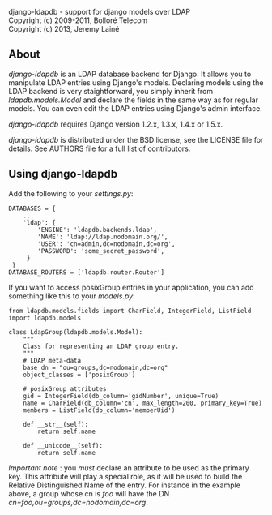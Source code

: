 django-ldapdb - support for django models over LDAP  
Copyright (c) 2009-2011, Bolloré Telecom  
Copyright (c) 2013, Jeremy Lainé

About
-----

_django-ldapdb_ is an LDAP database backend for Django. It allows you to
manipulate LDAP entries using Django's models. Declaring models using the
LDAP backend is very staightforward, you simply inherit from
_ldapdb.models.Model_ and declare the fields in the same way as for regular
models. You can even edit the LDAP entries using Django's admin interface.

_django-ldapdb_ requires Django version 1.2.x, 1.3.x, 1.4.x or 1.5.x.

_django-ldapdb_ is distributed under the BSD license, see the LICENSE
file for details. See AUTHORS file for a full list of contributors.

Using django-ldapdb
-------------------

Add the following to your _settings.py_:

    DATABASES = {
        ...
        'ldap': {
            'ENGINE': 'ldapdb.backends.ldap',
            'NAME': 'ldap://ldap.nodomain.org/',
            'USER': 'cn=admin,dc=nodomain,dc=org',
            'PASSWORD': 'some_secret_password',
         }
     }
    DATABASE_ROUTERS = ['ldapdb.router.Router']

If you want to access posixGroup entries in your application, you can add
something like this to your _models.py_:

    from ldapdb.models.fields import CharField, IntegerField, ListField
    import ldapdb.models

    class LdapGroup(ldapdb.models.Model):
        """
        Class for representing an LDAP group entry.
        """
        # LDAP meta-data
        base_dn = "ou=groups,dc=nodomain,dc=org"
        object_classes = ['posixGroup']

        # posixGroup attributes
        gid = IntegerField(db_column='gidNumber', unique=True)
        name = CharField(db_column='cn', max_length=200, primary_key=True)
        members = ListField(db_column='memberUid')

        def __str__(self):
            return self.name

        def __unicode__(self):
            return self.name

_Important note_ : you _must_ declare an attribute to be used as the primary
key. This attribute will play a special role, as it will be used to build the
Relative Distinguished Name of the entry. For instance in the example above,
a group whose cn is _foo_ will have the DN _cn=foo,ou=groups,dc=nodomain,dc=org_.
